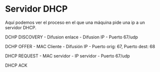 # Servidor DHCP

Aquí podemos ver el proceso en el que una máquina pide una ip a un servidor DHCP.

DCHP DISCOVERY
	- Difusion enlace
	- Difusion IP
	- Puerto 67/udp

DCHP OFFER
	- MAC Cliente
	- Difusión IP
	- Puerto orig: 67, Puerto dest: 68

DHCP REQUEST
	- MAC servidor
	- IP servidor
	- Puerto 67/udp

DHCP ACK

